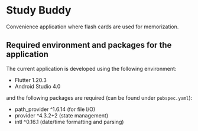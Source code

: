 # Study Buddy

Convenience application where flash cards are used for memorization.

## Required environment and packages for the application

The current application is developed using the following environment:

- Flutter 1.20.3
- Android Studio 4.0

and the following packages are required (can be found under `pubspec.yaml`):

- path_provider ^1.6.14 (for file I/O)
- provider ^4.3.2+2 (state management)
- intl ^0.16.1 (date/time formatting and parsing)
